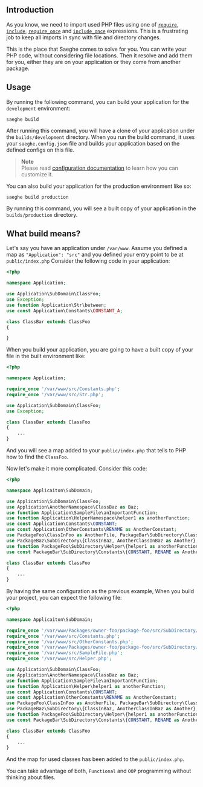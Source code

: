 ## Introduction

As you know, we need to import used PHP files using one of
[`require`](https://www.php.net/manual/en/function.require.php),
[`include`](https://www.php.net/manual/en/function.include.php),
[`require_once`](https://www.php.net/manual/en/function.require-once.php) and
[`include_once`](https://www.php.net/manual/en/function.include-once.php) expressions.
This is a frustrating job to keep all imports in sync with file and directory changes.

This is the place that Saeghe comes to solve for you. You can write your PHP code, without considering file locations.
Then it resolve and add them for you, either they are on your application or they come from another package.

## Usage

By running the following command, you can build your application for the `development` environment:

```shell
saeghe build
```

After running this command, you will have a clone of your application under the `builds/development` directory.
When you run the build command, it uses your `saeghe.config.json` file
and builds your application based on the defined configs on this file.

> **Note**  
> Please read [configuration documentation](https://saeghe.com/documentations/customization)
> to learn how you can customize it.

You can also build your application for the production environment like so:

```shell
saeghe build production
```

By running this command, you will see a built copy of your application in the `builds/production` directory.

## What build means?

Let's say you have an application under `/var/www`.
Assume you defined a map as `"Application": "src"` and you defined your entry point to be at `public/index.php`
Consider the following code in your application:

```php
<?php

namespace Application;

use Application\SubDomain\ClassFoo;
use Exception;
use function Application\Str\between;
use const Application\Constants\CONSTANT_A;

class ClassBar extends ClassFoo
{

}

```

When you build your application, you are going to have a built copy of your file in the built environment like:

```php
<?php

namespace Application;

require_once '/var/www/src/Constants.php';
require_once '/var/www/src/Str.php';

use Application\SubDomain\ClassFoo;
use Exception;

class ClassBar extends ClassFoo
{
    ...
}

```

And you will see a map added to your `public/index.php` that tells to PHP how to find the `ClassFoo`.

Now let's make it more complicated. Consider this code:

```php
<?php

namespace Applicaiton\SubDomain;

use Application\SubDomain\ClassFoo;
use Application\AnotherNamespace\ClassBaz as Baz;
use function Application\SampleFile\anImportantFunction;
use function Application\HelperNamespace\helper1 as anotherFunction;
use const Application\Constants\CONSTANT;
use const Application\OtherConstants\RENAME as AnotherConstant;
use PackageFoo\ClassInFoo as AnotherFile, PackageBar\SubDirectory\ClassInBar;
use PackageBaz\SubDirectory\{ClassInBaz, AnotherClassInBaz as Another};
use function PackageFoo\SubDirectory\Helper\{helper1 as anotherFunction, helper2};
use const PackageBar\SubDirectory\Constants\{CONSTANT, RENAME as AnotherConstant};

class ClassBar extends ClassFoo
{
    ...
}

```

By having the same configuration as the previous example,
When you build your project, you can expect the following file:

```php
<?php

namespace Applicaiton\SubDomain;

require_once '/var/www/Packages/owner-foo/package-foo/src/SubDirectory/Constants.php';
require_once '/var/www/src/Constants.php';
require_once '/var/www/src/OtherConstants.php';
require_once '/var/www/Packages/owner-foo/package-foo/src/SubDirectory/Helper.php';
require_once '/var/www/src/SampleFile.php';
require_once '/var/www/src/Helper.php';

use Application\SubDomain\ClassFoo;
use Application\AnotherNamespace\ClassBaz as Baz;
use function Application\SampleFile\anImportantFunction;
use function Application\Helper\helper1 as anotherFunction;
use const Application\Constants\CONSTANT;
use const Application\OtherConstants\RENAME as AnotherConstant;
use PackageFoo\ClassInFoo as AnotherFile, PackageBar\SubDirectory\ClassInBar;
use PackageBaz\SubDirectory\{ClassInBaz, AnotherClassInBaz as Another};
use function PackageFoo\SubDirectory\Helper\{helper1 as anotherFunction, helper2};
use const PackageBar\SubDirectory\Constants\{CONSTANT, RENAME as AnotherConstant};

class ClassBar extends ClassFoo
{
    ...
}

```

And the map for used classes has been added to the `public/index.php`.

You can take advantage of both, `Functional` and `OOP` programming without thinking about files. 

